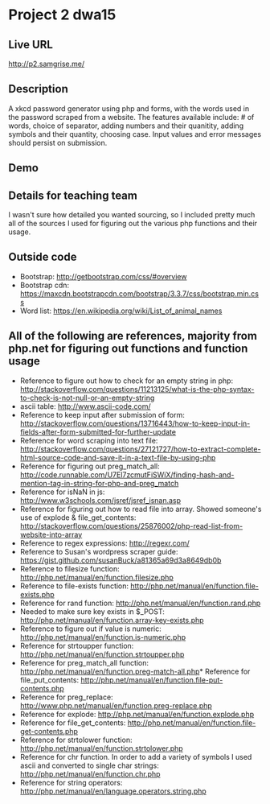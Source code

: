# Project 2 dwa15

## Live URL
<http://p2.samgrise.me/>

## Description
A xkcd password generator using php and forms, with the words used in the password scraped from a website. The features available include: # of words, choice of separator, adding numbers and their quanitity, adding symbols and their quantity, choosing case. Input values and error messages should persist on submission.

## Demo


## Details for teaching team
I wasn't sure how detailed you wanted sourcing, so I included pretty much all of the sources I used for figuring out the various php functions and their usage. 

## Outside code
* Bootstrap: http://getbootstrap.com/css/#overview
* Bootstrap cdn: https://maxcdn.bootstrapcdn.com/bootstrap/3.3.7/css/bootstrap.min.css
* Word list: https://en.wikipedia.org/wiki/List_of_animal_names

## All of the following are references, majority from php.net for figuring out functions and function usage 
* Reference to figure out how to check for an empty string in php: http://stackoverflow.com/questions/11213125/what-is-the-php-syntax-to-check-is-not-null-or-an-empty-string 
* ascii table: http://www.ascii-code.com/ 
* Reference to keep input after submission of form: http://stackoverflow.com/questions/13716443/how-to-keep-input-in-fields-after-form-submitted-for-further-update
* Reference for word scraping into text file: http://stackoverflow.com/questions/27121727/how-to-extract-complete-html-source-code-and-save-it-in-a-text-file-by-using-php
* Reference for figuring out preg_match_all: http://code.runnable.com/U7El7zcmutFiSWiX/finding-hash-and-mention-tag-in-string-for-php-and-preg_match
* Reference for isNaN in js: http://www.w3schools.com/jsref/jsref_isnan.asp
* Reference for figuring out how to read file into array. Showed someone's use of explode & file_get_contents: http://stackoverflow.com/questions/25876002/php-read-list-from-website-into-array
* Reference to regex expressions: http://regexr.com/
* Reference to Susan's wordpress scraper guide: https://gist.github.com/susanBuck/a81365a69d3a8649db0b
* Reference to filesize function: http://php.net/manual/en/function.filesize.php
* Reference to file-exists function: http://php.net/manual/en/function.file-exists.php
* Reference for rand function: http://php.net/manual/en/function.rand.php
* Needed to make sure key exists in $_POST: http://php.net/manual/en/function.array-key-exists.php 
* Reference to figure out if value is numeric: http://php.net/manual/en/function.is-numeric.php 
* Reference for strtoupper function: http://php.net/manual/en/function.strtoupper.php
* Reference for preg_match_all function: http://php.net/manual/en/function.preg-match-all.php* Reference for file_put_contents: http://php.net/manual/en/function.file-put-contents.php
* Reference for preg_replace: http://www.php.net/manual/en/function.preg-replace.php
* Reference for explode: http://php.net/manual/en/function.explode.php
* Reference for file_get_contents: http://php.net/manual/en/function.file-get-contents.php
* Reference for strtolower function: http://php.net/manual/en/function.strtolower.php
* Reference for chr function. In order to add a variety of symbols I used ascii and converted to single char strings: http://php.net/manual/en/function.chr.php 
* Reference for string operators: http://php.net/manual/en/language.operators.string.php